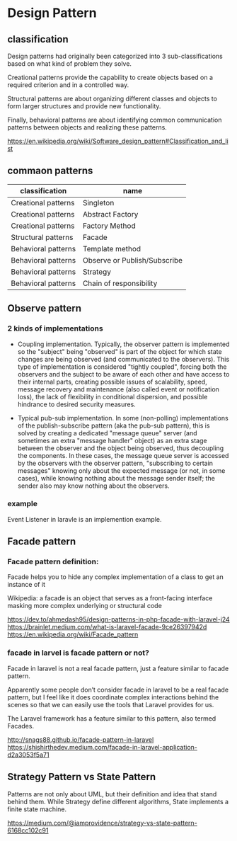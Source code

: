 # Design Pattern

## classification

Design patterns had originally been categorized into 3 sub-classifications based on what kind of problem they solve. 

Creational patterns provide the capability to create objects based on a required criterion and in a controlled way. 

Structural patterns are about organizing different classes and objects to form larger structures and provide new functionality. 

Finally, behavioral patterns are about identifying common communication patterns between objects and realizing these patterns.

https://en.wikipedia.org/wiki/Software_design_pattern#Classification_and_list  

## commaon patterns

| classification      | name |
| ----                | ---- |
| Creational patterns | Singleton |
| Creational patterns | Abstract Factory |
| Creational patterns | Factory Method |
| Structural patterns | Facade |
| Behavioral patterns | Template method |
| Behavioral patterns | Observe or Publish/Subscribe |
| Behavioral patterns | Strategy |
| Behavioral patterns | Chain of responsibility |

## Observe pattern

### 2 kinds of implementations

- Coupling implementation. Typically, the observer pattern is implemented so the "subject" being "observed" is part of the object for which state changes are being observed (and communicated to the observers). This type of implementation is considered "tightly coupled", forcing both the observers and the subject to be aware of each other and have access to their internal parts, creating possible issues of scalability, speed, message recovery and maintenance (also called event or notification loss), the lack of flexibility in conditional dispersion, and possible hindrance to desired security measures. 

- Typical pub-sub implementation. In some (non-polling) implementations of the publish-subscribe pattern (aka the pub-sub pattern), this is solved by creating a dedicated "message queue" server (and sometimes an extra "message handler" object) as an extra stage between the observer and the object being observed, thus decoupling the components. In these cases, the message queue server is accessed by the observers with the observer pattern, "subscribing to certain messages" knowing only about the expected message (or not, in some cases), while knowing nothing about the message sender itself; the sender also may know nothing about the observers. 

### example

Event Listener in laravle is an implemention example.

## Facade pattern

### Facade pattern definition:
Facade helps you to hide any complex implementation of a class to get an instance of it

Wikipedia:
a facade is an object that serves as a front-facing interface masking more complex underlying or structural code

https://dev.to/ahmedash95/design-patterns-in-php-facade-with-laravel-j24  
https://brainlet.medium.com/what-is-laravel-facade-9ce26397942d  
https://en.wikipedia.org/wiki/Facade_pattern  

### facade in larvel is facade pattern or not?

Facade in laravel is not a real facade pattern, just a feature similar to facade pattern.

Apparently some people don’t consider facade in laravel to be a real facade pattern, but I feel like it does coordinate complex interactions behind the scenes so that we can easily use the tools that Laravel provides for us.

The Laravel framework has a feature similar to this pattern, also termed Facades.

http://snags88.github.io/facade-pattern-in-laravel  
https://shishirthedev.medium.com/facade-in-laravel-application-d2a3053f5a71  

## Strategy Pattern vs State Pattern

Patterns are not only about UML, but their definition and idea that stand behind them. While Strategy define different algorithms, State implements a finite state machine.

https://medium.com/@iamprovidence/strategy-vs-state-pattern-6168cc102c91  

